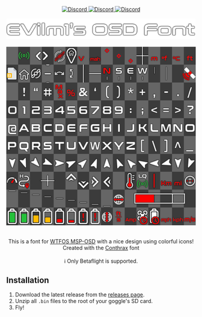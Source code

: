 <a name="readme-top"></a>
<div align="center">
  <a href="https://discord.gg/4q5srBqn89">
    <img src="https://img.shields.io/badge/Discord-7289DA?style=for-the-badge&logo=discord&logoColor=white" alt="Discord">
  </a>
  <a href="https://www.python.org/downloads">
    <img src="https://img.shields.io/badge/Python-3776AB?style=for-the-badge&logo=python&logoColor=white" alt="Discord">
  </a>
  <a href="https://www.adobe.com/fr/products/photoshop.html">
    <img src="https://img.shields.io/badge/Adobe%20Photoshop-31A8FF?logo=adobephotoshop&logoColor=fff&style=for-the-badge" alt="Discord">
  </a>
  <br />
  <br />
  <a href="https://github.com/EVilm1/EVilm1-OSD-Font"> 
    <img src="img/Title.png" alt="Logo" width="550">
  </a>
  <br />
  <br />
  <img src="img/EVilm1_overlay_preview.png" alt="Logo" width="580">
  
  <p align="center">
    <br />
    <a>This is a font for </a><a href="https://github.com/fpv-wtf/msp-osd">WTFOS MSP-OSD</a><a> with a nice design using colorful icons!</a>
    <br />
    <a>Created with the </a><a href="https://www.dafont.com/fr/conthrax.font?text=EVilm1%27s+Font">Conthrax</a><a> font</a>
    <br /><br />
    <a>ℹ️ Only Betaflight is supported.</a>
    <br />
  </p>
</div>



## Installation

1. Download the latest release from the [releases page](https://github.com/EVilm1/EVilm1-OSD-Font/releases).
2. Unzip all `.bin` files to the root of your goggle's SD card.
3. Fly!
